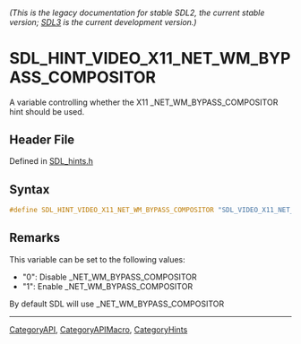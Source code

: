 ###### (This is the legacy documentation for stable SDL2, the current stable version; [SDL3](https://wiki.libsdl.org/SDL3/) is the current development version.)
# SDL_HINT_VIDEO_X11_NET_WM_BYPASS_COMPOSITOR

A variable controlling whether the X11 _NET_WM_BYPASS_COMPOSITOR hint should be used.

## Header File

Defined in [SDL_hints.h](https://github.com/libsdl-org/SDL/blob/SDL2/include/SDL_hints.h)

## Syntax

```c
#define SDL_HINT_VIDEO_X11_NET_WM_BYPASS_COMPOSITOR "SDL_VIDEO_X11_NET_WM_BYPASS_COMPOSITOR"
```

## Remarks

This variable can be set to the following values:

- "0": Disable _NET_WM_BYPASS_COMPOSITOR
- "1": Enable _NET_WM_BYPASS_COMPOSITOR

By default SDL will use _NET_WM_BYPASS_COMPOSITOR

----
[CategoryAPI](CategoryAPI), [CategoryAPIMacro](CategoryAPIMacro), [CategoryHints](CategoryHints)


